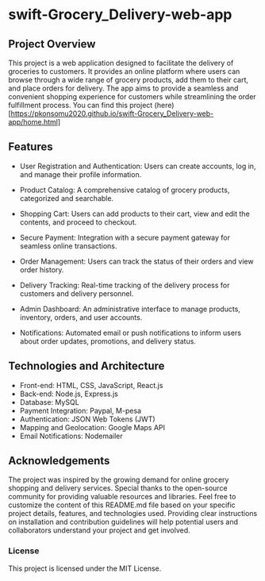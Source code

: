 # swift-Grocery_Delivery-web-app
## Project Overview

This project is a web application designed to facilitate the delivery of groceries to customers. It provides an online platform where users can browse through a wide range of grocery products, add them to their cart, and place orders for delivery. The app aims to provide a seamless and convenient shopping experience for customers while streamlining the order fulfillment process. You can find this project (here)[https://pkonsomu2020.github.io/swift-Grocery_Delivery-web-app/home.html]

## Features

- User Registration and Authentication: Users can create accounts, log in, and manage their profile information.

- Product Catalog: A comprehensive catalog of grocery products, categorized and searchable.

- Shopping Cart: Users can add products to their cart, view and edit the contents, and proceed to checkout.

- Secure Payment: Integration with a secure payment gateway for seamless online transactions.

- Order Management: Users can track the status of their orders and view order history.

- Delivery Tracking: Real-time tracking of the delivery process for customers and delivery personnel.

- Admin Dashboard: An administrative interface to manage products, inventory, orders, and user accounts.

- Notifications: Automated email or push notifications to inform users about order updates, promotions, and delivery status.

## Technologies and Architecture

- Front-end: HTML, CSS, JavaScript, React.js
- Back-end: Node.js, Express.js
- Database: MySQL
- Payment Integration: Paypal, M-pesa
- Authentication: JSON Web Tokens (JWT)
- Mapping and Geolocation: Google Maps API
- Email Notifications: Nodemailer

## Acknowledgements

The project was inspired by the growing demand for online grocery shopping and delivery services.
Special thanks to the open-source community for providing valuable resources and libraries.
Feel free to customize the content of this README.md file based on your specific project details, features, and technologies used. Providing clear instructions on installation and contribution guidelines will help potential users and collaborators understand your project and get involved.

### License
This project is licensed under the MIT License.
